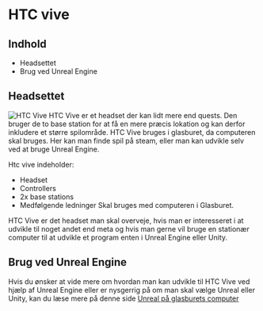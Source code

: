 # HTC vive
## Indhold
* Headsettet
* Brug ved Unreal Engine

## Headsettet
<td  width="50%"><img src="htcvive.jpg" alt="HTC Vive"/></td>
HTC Vive er et headset der kan lidt mere end quests. Den bruger de to base station for at få en mere præcis lokation og kan derfor inkludere et større spilområde. HTC Vive bruges i glasburet, da computeren skal bruges. Her kan man finde spil på steam, eller man kan udvikle selv ved at bruge Unreal Engine.

Htc vive indeholder:
* Headset
* Controllers
* 2x base stations
* Medfølgende ledninger
Skal bruges med computeren i Glasburet.

HTC Vive er det headset man skal overveje, hvis man er interesseret i at udvikle til noget andet end meta og hvis man gerne vil bruge en stationær computer til at udvikle et program enten i Unreal Engine eller Unity.




## Brug ved Unreal Engine
Hvis du ønsker at vide mere om hvordan man kan udvikle til HTC Vive ved hjælp af Unreal Engine eller er nysgerrig på om man skal vælge Unreal eller Unity, kan du læse mere på denne side 
<a href="/HTC Vive/Unreal Engine on the computer/">Unreal på glasburets computer</td>
